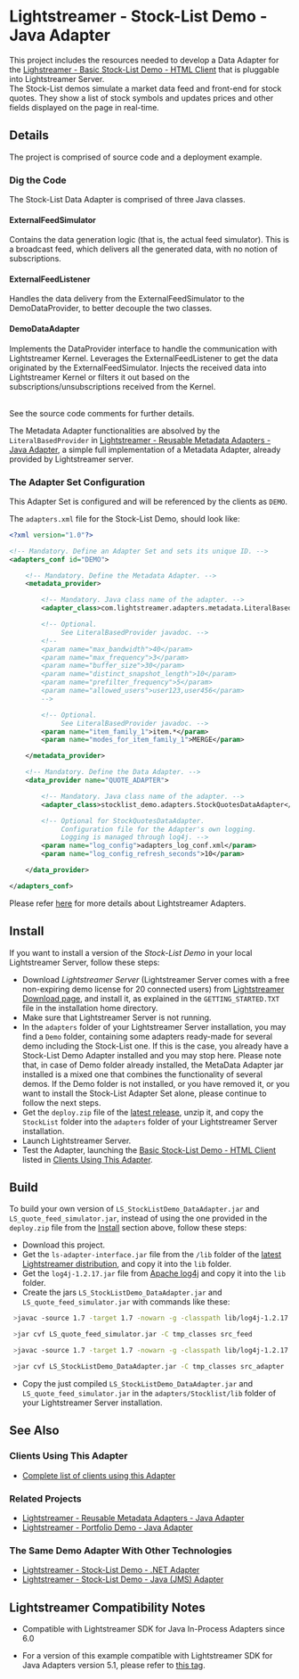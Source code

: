 # Lightstreamer - Stock-List Demo - Java Adapter

<!-- START DESCRIPTION lightstreamer-example-stocklist-adapter-java -->

This project includes the resources needed to develop a Data Adapter for the [Lighstreamer - Basic Stock-List Demo - HTML Client](https://github.com/Weswit/Lightstreamer-example-Stocklist-client-javascript#basic-stock-list-demo---html-client) that is pluggable into Lightstreamer Server.<br>
The Stock-List demos simulate a market data feed and front-end for stock quotes. They show a list of stock symbols and updates prices and other fields displayed on the page in real-time.<br>

## Details

The project is comprised of source code and a deployment example.

### Dig the Code

The Stock-List Data Adapter is comprised of three Java classes.

#### ExternalFeedSimulator

Contains the data generation logic (that is, the actual feed simulator). This is a broadcast feed, which delivers all the generated data, with no notion of subscriptions.

#### ExternalFeedListener

Handles the data delivery from the ExternalFeedSimulator to the DemoDataProvider, to better decouple the two classes.

#### DemoDataAdapter

Implements the DataProvider interface to handle the communication with Lightstreamer Kernel. Leverages the ExternalFeedListener to get the data originated by the ExternalFeedSimulator. Injects the received data into Lightstreamer Kernel or filters it out based on the subscriptions/unsubscriptions received from the Kernel.<br>
<br>

See the source code comments for further details.

The Metadata Adapter functionalities are absolved by the `LiteralBasedProvider` in [Lightstreamer - Reusable Metadata Adapters - Java Adapter](https://github.com/Weswit/Lightstreamer-example-ReusableMetadata-adapter-java), a simple full implementation of a Metadata Adapter, already provided by Lightstreamer server. 

<!-- END DESCRIPTION lightstreamer-example-stocklist-adapter-java -->

### The Adapter Set Configuration

This Adapter Set is configured and will be referenced by the clients as `DEMO`.

The `adapters.xml` file for the Stock-List Demo, should look like:

```xml
<?xml version="1.0"?>

<!-- Mandatory. Define an Adapter Set and sets its unique ID. -->
<adapters_conf id="DEMO">

    <!-- Mandatory. Define the Metadata Adapter. -->
    <metadata_provider>

        <!-- Mandatory. Java class name of the adapter. -->
        <adapter_class>com.lightstreamer.adapters.metadata.LiteralBasedProvider</adapter_class>

        <!-- Optional.
             See LiteralBasedProvider javadoc. -->
        <!--
        <param name="max_bandwidth">40</param>
        <param name="max_frequency">3</param>
        <param name="buffer_size">30</param>
        <param name="distinct_snapshot_length">10</param>
        <param name="prefilter_frequency">5</param>
        <param name="allowed_users">user123,user456</param>
        -->

        <!-- Optional.
             See LiteralBasedProvider javadoc. -->
        <param name="item_family_1">item.*</param>
        <param name="modes_for_item_family_1">MERGE</param>

    </metadata_provider>

    <!-- Mandatory. Define the Data Adapter. -->
    <data_provider name="QUOTE_ADAPTER">

        <!-- Mandatory. Java class name of the adapter. -->
        <adapter_class>stocklist_demo.adapters.StockQuotesDataAdapter</adapter_class>

        <!-- Optional for StockQuotesDataAdapter.
             Configuration file for the Adapter's own logging.
             Logging is managed through log4j. -->
        <param name="log_config">adapters_log_conf.xml</param>
        <param name="log_config_refresh_seconds">10</param>

    </data_provider>

</adapters_conf>
```

Please refer [here](http://www.lightstreamer.com/docs/base/General%20Concepts.pdf) for more details about Lightstreamer Adapters.<br>

## Install

If you want to install a version of the *Stock-List Demo* in your local Lightstreamer Server, follow these steps:

* Download *Lightstreamer Server* (Lightstreamer Server comes with a free non-expiring demo license for 20 connected users) from [Lightstreamer Download page](http://www.lightstreamer.com/download.htm), and install it, as explained in the `GETTING_STARTED.TXT` file in the installation home directory.
* Make sure that Lightstreamer Server is not running.
* In the `adapters` folder of your Lightstreamer Server installation, you may find a `Demo` folder, containing some adapters ready-made for several demo including the Stock-List one. If this is the case, you already have a Stock-List Demo Adapter installed and you may stop here. Please note that, in case of Demo folder already installed, the MetaData Adapter jar installed is a mixed one that combines the functionality of several demos. If the Demo folder is not installed, or you have removed it, or you want to install the Stock-List Adapter Set alone, please continue to follow the next steps.
* Get the `deploy.zip` file of the [latest release](https://github.com/Weswit/Lightstreamer-example-StockList-adapter-java/releases), unzip it, and copy the `StockList` folder into the `adapters` folder of your Lightstreamer Server installation.
* Launch Lightstreamer Server.
* Test the Adapter, launching the [Basic Stock-List Demo - HTML Client](https://github.com/Weswit/Lightstreamer-example-Stocklist-client-javascript#basic-stock-list-demo---html-client) listed in [Clients Using This Adapter](https://github.com/Weswit/Lightstreamer-example-StockList-adapter-java#clients-using-this-adapter).

## Build

To build your own version of `LS_StockListDemo_DataAdapter.jar` and `LS_quote_feed_simulator.jar`, instead of using the one provided in the `deploy.zip` file from the [Install](https://github.com/Weswit/Lightstreamer-example-Stocklist-adapter-java#install) section above, follow these steps:
* Download this project.
* Get the `ls-adapter-interface.jar` file from the `/lib` folder of the [latest Lightstreamer distribution](http://www.lightstreamer.com/download), and copy it into the `lib` folder.
* Get the `log4j-1.2.17.jar` file from [Apache log4j](https://logging.apache.org/log4j/1.2/) and copy it into the `lib` folder.
* Create the jars `LS_StockListDemo_DataAdapter.jar` and `LS_quote_feed_simulator.jar` with commands like these:
```sh
 >javac -source 1.7 -target 1.7 -nowarn -g -classpath lib/log4j-1.2.17.jar -sourcepath src/src_feed -d tmp_classes src/src_feed/portfolio_demo/feed_simulator/ExternalFeedSimulator.java

 >jar cvf LS_quote_feed_simulator.jar -C tmp_classes src_feed

 >javac -source 1.7 -target 1.7 -nowarn -g -classpath lib/log4j-1.2.17.jar;lib/ls-adapter-interface.jar;LS_quote_feed_simulator.jar -sourcepath src/src_adapter -d tmp_classes src/src_adapter/stocklist_demo/adapters/StockQuotesDataAdapter.java

 >jar cvf LS_StockListDemo_DataAdapter.jar -C tmp_classes src_adapter
```
* Copy the just compiled `LS_StockListDemo_DataAdapter.jar` and `LS_quote_feed_simulator.jar` in the `adapters/Stocklist/lib` folder of your Lightstreamer Server installation.

## See Also

### Clients Using This Adapter

<!-- START RELATED_ENTRIES -->

* [Complete list of clients using this Adapter](https://github.com/Weswit?query=lightstreamer-example-stocklist-client)

<!-- END RELATED_ENTRIES -->
### Related Projects

* [Lightstreamer - Reusable Metadata Adapters - Java Adapter](https://github.com/Weswit/Lightstreamer-example-ReusableMetadata-adapter-java)
* [Lightstreamer - Portfolio Demo - Java Adapter](https://github.com/Weswit/Lightstreamer-example-Portfolio-adapter-java)

### The Same Demo Adapter With Other Technologies

* [Lightstreamer - Stock-List Demo - .NET Adapter](https://github.com/Weswit/Lightstreamer-example-StockList-adapter-dotnet)
* [Lightstreamer - Stock-List Demo - Java (JMS) Adapter](https://github.com/Weswit/Lightstreamer-example-StockList-adapter-JMS)

## Lightstreamer Compatibility Notes

* Compatible with Lightstreamer SDK for Java In-Process Adapters since 6.0
- For a version of this example compatible with Lightstreamer SDK for Java Adapters version 5.1, please refer to [this tag](https://github.com/Weswit/Lightstreamer-example-StockList-adapter-java/releases/tag/for_Lightstreamer_5.1.2).
